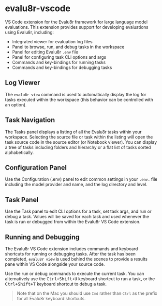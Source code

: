 # evalu8r-vscode

VS Code extension for the Evalu8r framework for large language model evaluations. This extension provides support for developing evaluations using Evalu8r, including:

- Integrated viewer for evaluation log files
- Panel to browse, run, and debug tasks in the workspace
- Panel for editing Evalu8r `.env` file
- Panel for configuring task CLI options and args
- Commands and key-bindings for running tasks
- Commands and key-bindings for debugging tasks

## Log Viewer

The `evalu8r view` command is used to automatically display the log for tasks executed within the workspace (this behavior can be controlled with an option).

## Task Navigation

The Tasks panel displays a listing of all the Evalu8r tasks within your workspace. Selecting the source file or task within the listing will open the task source code in the source editor (or Notebook viewer). You can display a tree of tasks including folders and hierarchy or a flat list of tasks sorted alphabetically.

## Configuration Panel

Use the Configuration (.env) panel to edit common settings in your `.env.` file including the model provider and name, and the log directory and level.

## Task Panel

Use the Task panel to edit CLI options for a task, set task args, and run or debug a task. Values will be saved for each task and used whenever the task is run or debugged from within the Evalu8r VS Code extension.

## Running and Debugging

The Evalu8r VS Code extension includes commands and keyboard shortcuts for running or debugging tasks. After the task has been completed, `evalu8r view` is used behind the scenes to provide a results pane within VS Code alongside your source code.

Use the run or debug commands to execute the current task. You can alternatively use the <kbd>Ctrl+Shift+U</kbd> keyboard shortcut to run a task, or the <kbd>Ctrl+Shift+T</kbd> keyboard shortcut to debug a task.

> Note that on the Mac you should use `Cmd` rather than `Ctrl` as the prefix for all Evalu8r keyboard shortcuts.


